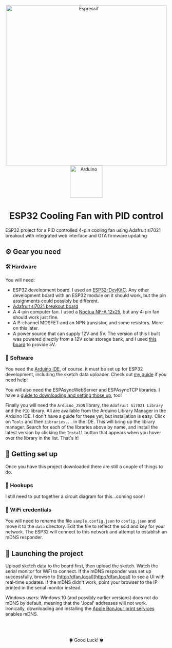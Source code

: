 <p align="center">
  <a href="https://www.espressif.com/en/products/hardware/esp32/resources">
    <img alt="Espressif" src="https://www.espressif.com/sites/all/themes/espressif/logo.svg" width="500" />
  </a>
  <a href="https://www.arduino.cc/en/main/software">
    <img alt="Arduino" src="https://www.arduino.cc/en/pub/skins/arduinoWide/img/ArduinoAPP-01.svg" width="100" />
  </a>
</p>
<h1 align="center">
  ESP32 Cooling Fan with PID control
</h1>

ESP32 project for a PID controlled 4-pin cooling fan using Adafruit si7021 breakout with integrated web interface and OTA firmware updating

## ⚙️ Gear you need

### 🛠 Hardware

You will need:

 - ESP32 development board. I used an [ESP32-DevKitC](https://www.amazon.com/gp/product/B0811LGWY2/ref=ppx_yo_dt_b_asin_title_o09_s00?ie=UTF8&psc=1). Any other development board with an ESP32 module on it should work, but the pin assignments could possibly be different.
 - [Adafruit si7021 breakout board](https://www.amazon.com/Adafruit-Si7021-Temperature-Humidity-Breakout/dp/B01M0BJ139/ref=sr_1_1?dchild=1&keywords=si7021+adafruit&qid=1593365571&sr=8-1)
 - A 4-pin computer fan. I used a [Noctua NF-A 12x25](https://www.amazon.com/Noctua-NF-A12x25-PWM-Premium-Quality-Quiet/dp/B07C5VG64V/ref=sxts_sxwds-bia-wc-p13n1_0?crid=1X9EJ5YZR0YP7&cv_ct_cx=noctua+120mm+fan&dchild=1&keywords=noctua+120mm+fan&pd_rd_i=B07C5VG64V&pd_rd_r=d3cc2313-865c-403a-8c1c-7a752b181207&pd_rd_w=nymBV&pd_rd_wg=Oyg5k&pf_rd_p=1da5beeb-8f71-435c-b5c5-3279a6171294&pf_rd_r=HGYDSD7V1T9XXXM9N3BY&psc=1&qid=1593365715&sprefix=noctua%2Caps%2C275&sr=1-1-70f7c15d-07d8-466a-b325-4be35d7258cc), but any 4-pin fan should work just fine.
 - A P-channel MOSFET and an NPN transistor, and some resistors. More on this later. 
 - A power source that can supply 12V and 5V. The version of this I built was powered directly from a 12V solar storage bank, and I used [this board](https://www.amazon.com/gp/product/B079N9BFZC/ref=ppx_yo_dt_b_asin_title_o00_s00?ie=UTF8&psc=1) to provide 5V.

### 📀 Software

You need the [Arduino IDE](https://www.arduino.cc/en/main/software), of course. It must be set up for ESP32 development, including the sketch data uploader. Check out [my guide](https://ideaup.online/blog/esp32-set-up-on-arduino/) if you need help!

You will also need the ESPAsyncWebServer and ESPAsyncTCP libraries. I have a [guide to downloading and setting those up](https://ideaup.online/blog/esp32-webserver-with-websockets/), too!

Finally you will need the `Arduino_JSON` library, the `Adafruit Si7021 Library` and the `PID` library. All are available from the Arduino Library Manager in the Arduino IDE. I don't have a guide for these yet, but installation is easy. Click on `Tools` and then `Libraries...` in the IDE. This will bring up the library manager. Search for each of the libraries above by name, and install the latest version by clicking the `Install` button that appears when you hover over the library in the list. That's it!

## 🧩 Getting set up

Once you have this project downloaded there are still a couple of things to do.

### 👫 Hookups

I still need to put together a circuit diagram for this...coming soon!

### 📡 WiFi credentials

You will need to rename the file `sample.config.json` to `config.json` and move it to the `data` directory. Edit the file to reflect the ssid and key for your network. The ESP32 will connect to this network and attempt to establish an mDNS responder.

## 🚀 Launching the project

Upload sketch data to the board first, then upload the sketch. Watch the serial monitor for WiFi to connect. If the mDNS responder was set up successfully, browse to [http://dfan.local](http://dfan.local) to see a UI with real-time updates. If the mDNS didn't work, point your browser to the IP printed in the serial monitor instead.

Windows users: Windows 10 (and possibly earlier versions) does not do mDNS by default, meaning that the '.local' addresses will not work. Ironically, downloading and installing the [Apple BonJour print services](https://support.apple.com/kb/dl999?locale=en_US) enables mDNS.

<p align="center" style="padding-top: 50">🍀 Good Luck! 🍀
